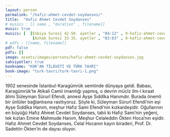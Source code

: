 ```yaml
---
layout: person
permalink: "/hafiz-ahmet-cevdet-soydanses/"
title:  "Hafız Ahmet Cevdet Soydanses"
# musics : [[ name , "duration" , filename]]
music: true
musics: [  [Enbiya Suresi 42-50. ayetler , "04:12" , 9-hafiz-ahmet-cevdet-soydanses/1],
            [Azhab Suresi 33-35. ayetler , "03:03" , 9-hafiz-ahmet-cevdet-soydanses/2]]
# pdfs : [[name, filename]]
pdf: false
pdfs: []
image: assets/images/persons/hafiz-ahmet-cevdet-soydanses.jpg
sahsiyetler: true
bookname: "KUR’AN TİLÂVETİ VE TÜRK TAVRI"
book-image: "turk-tavri/turk-tavri-1.png"
---
```


1902 senesinde İstanbul-Karagümrük semtinde dünyaya geldi. Babası, Karagümrük’te Atikali Camii imamlığı yapmış, o devrin mücîz ilm-i kıraat âlimi Süleyman Sürurî Efendi, annesi Ayşe Sıddîka Hanımdır.
Burada önemli bir ünlüler bağlantısına rastlıyoruz. Şöyle ki,
Süleyman Sürurî Efendi’nin eşi Ayşe Sıddîka Hanım, meşhur Hafız Sami Efendi’nin kızkardeşidir. Oğullarının en büyüğü Hafız Ahmet Cevdet Soydanses, tabii ki Hafız Sami’nin yeğeni, tek kızları Emine Mahmude Hanım, Meşhur Celaleddin Ökten Hoca’nın eşidir. Hafız Ahmet Cevdet Soydanses, Celal Hocanın kayın biraderi, Prof. Dr. Sadettin Ökten’in de dayısı oluyor. 
